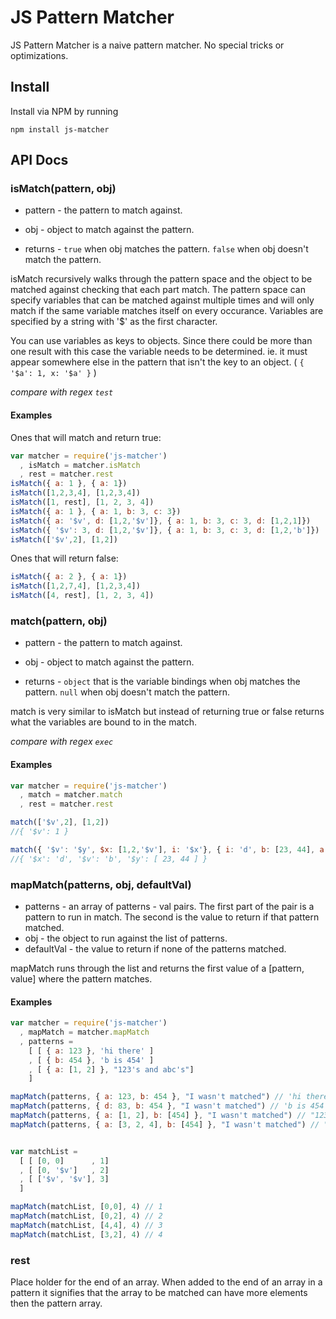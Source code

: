 JS Pattern Matcher
==================

JS Pattern Matcher is a naive pattern matcher. No special tricks or optimizations.

## Install

Install via NPM by running

`npm install js-matcher`

## API Docs


### isMatch(pattern, obj)

* pattern - the pattern to match against.
* obj - object to match against the pattern.

* returns - `true` when obj matches the pattern.  `false` when obj doesn't match the pattern.

isMatch recursively walks through the pattern space and the object to be matched against checking that each part match.  The pattern space can specify variables that can be matched against multiple times and will only match if the same variable matches itself on every occurance. Variables are specified by a string with '$' as the first character.

You can use variables as keys to objects.  Since there could be more than one result with this case the variable needs to be determined. ie. it must appear somewhere else in the pattern that isn't the key to an object.  ( `{ '$a': 1, x: '$a' }` )

*compare with regex `test`*

#### Examples

Ones that will match and return true:

```javascript
var matcher = require('js-matcher')
  , isMatch = matcher.isMatch
  , rest = matcher.rest
isMatch({ a: 1 }, { a: 1})
isMatch([1,2,3,4], [1,2,3,4])
isMatch([1, rest], [1, 2, 3, 4])
isMatch({ a: 1 }, { a: 1, b: 3, c: 3})
isMatch({ a: '$v', d: [1,2,'$v']}, { a: 1, b: 3, c: 3, d: [1,2,1]})
isMatch({ '$v': 3, d: [1,2,'$v']}, { a: 1, b: 3, c: 3, d: [1,2,'b']})
isMatch(['$v',2], [1,2])
```

Ones that will return false:

```javascript
isMatch({ a: 2 }, { a: 1})
isMatch([1,2,7,4], [1,2,3,4])
isMatch([4, rest], [1, 2, 3, 4])
```

### match(pattern, obj)

* pattern - the pattern to match against.
* obj - object to match against the pattern.

* returns - `object` that is the variable bindings when obj matches the pattern.  `null` when obj doesn't match the pattern.

match is very similar to isMatch but instead of returning true or false returns what the variables are bound to in the match.

*compare with regex `exec`*

#### Examples

```javascript
var matcher = require('js-matcher')
  , match = matcher.match
  , rest = matcher.rest

match(['$v',2], [1,2])
//{ '$v': 1 }

match({ '$v': '$y', $x: [1,2,'$v'], i: '$x'}, { i: 'd', b: [23, 44], a: 3, c: 3, d: [1,2,'b']})
//{ '$x': 'd', '$v': 'b', '$y': [ 23, 44 ] }
```

### mapMatch(patterns, obj, defaultVal)

* patterns - an array of patterns - val pairs. The first part of the pair is a pattern to run in match.  The second is the value to return if that pattern matched.
* obj - the object to run against the list of patterns.
* defaultVal - the value to return if none of the patterns matched.

mapMatch runs through the list and returns the first value of a [pattern, value] where the pattern matches.

#### Examples

```javascript
var matcher = require('js-matcher')
  , mapMatch = matcher.mapMatch
  , patterns =
    [ [ { a: 123 }, 'hi there' ]
    , [ { b: 454 }, 'b is 454' ]
    , [ { a: [1, 2] }, "123's and abc's"]
    ]

mapMatch(patterns, { a: 123, b: 454 }, "I wasn't matched") // 'hi there'
mapMatch(patterns, { d: 83, b: 454 }, "I wasn't matched") // 'b is 454'
mapMatch(patterns, { a: [1, 2], b: [454] }, "I wasn't matched") // "123's and abc's"
mapMatch(patterns, { a: [3, 2, 4], b: [454] }, "I wasn't matched") // "I wasn't matched"


var matchList =
  [ [ [0, 0]      , 1]
  , [ [0, '$v']   , 2]
  , [ ['$v', '$v'], 3]
  ]

mapMatch(matchList, [0,0], 4) // 1
mapMatch(matchList, [0,2], 4) // 2
mapMatch(matchList, [4,4], 4) // 3
mapMatch(matchList, [3,2], 4) // 4
```

### rest

Place holder for the end of an array.  When added to the end of an array in a pattern it signifies that the array to be matched can have more elements then the pattern array.

